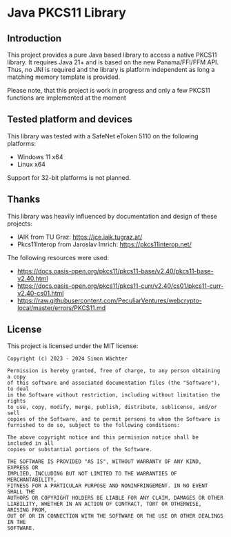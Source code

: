 # Java PKCS11 Library

## Introduction

This project provides a pure Java based library to access a native PKCS11 library. It requires Java 21+ and is based on
the new Panama/FFI/FFM API. Thus, no JNI is required and the library is platform independent as long a matching memory
template is provided.

Please note, that this project is work in progress and only a few PKCS11 functions are implemented at the moment

## Tested platform and devices

This library was tested with a SafeNet eToken 5110 on the following platforms:

* Windows 11 x64
* Linux x64

Support for 32-bit platforms is not planned.

## Thanks

This library was heavily influenced by documentation and design of these projects:

* IAIK from TU Graz: https://jce.iaik.tugraz.at/
* Pkcs11Interop from Jaroslav Imrich: https://pkcs11interop.net/

The following resources were used:

* https://docs.oasis-open.org/pkcs11/pkcs11-base/v2.40/pkcs11-base-v2.40.html
* https://docs.oasis-open.org/pkcs11/pkcs11-curr/v2.40/cs01/pkcs11-curr-v2.40-cs01.html
* https://raw.githubusercontent.com/PeculiarVentures/webcrypto-local/master/errors/PKCS11.md

## License

This project is licensed under the MIT license:

```
Copyright (c) 2023 - 2024 Simon Wächter

Permission is hereby granted, free of charge, to any person obtaining a copy
of this software and associated documentation files (the "Software"), to deal
in the Software without restriction, including without limitation the rights
to use, copy, modify, merge, publish, distribute, sublicense, and/or sell
copies of the Software, and to permit persons to whom the Software is
furnished to do so, subject to the following conditions:

The above copyright notice and this permission notice shall be included in all
copies or substantial portions of the Software.

THE SOFTWARE IS PROVIDED "AS IS", WITHOUT WARRANTY OF ANY KIND, EXPRESS OR
IMPLIED, INCLUDING BUT NOT LIMITED TO THE WARRANTIES OF MERCHANTABILITY,
FITNESS FOR A PARTICULAR PURPOSE AND NONINFRINGEMENT. IN NO EVENT SHALL THE
AUTHORS OR COPYRIGHT HOLDERS BE LIABLE FOR ANY CLAIM, DAMAGES OR OTHER
LIABILITY, WHETHER IN AN ACTION OF CONTRACT, TORT OR OTHERWISE, ARISING FROM,
OUT OF OR IN CONNECTION WITH THE SOFTWARE OR THE USE OR OTHER DEALINGS IN THE
SOFTWARE.
```
